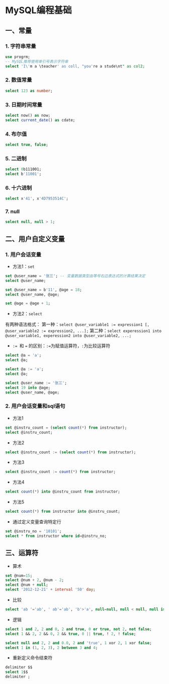 # MySQL编程基础

## 一、常量

### 1. 字符串常量

```sql
use progrm;
-- MySQL推荐使用单引号表示字符串
select 'I\'m a \teacher' as coll, "you're a stude\nt" as col2;
```

### 2. 数值常量

```sql
select 123 as number;
```

### 3. 日期时间常量

```sql
select now() as now;
select current_date() as cdate;
```

### 4. 布尔值

```sql
select true, false;
```

### 5. 二进制

```sql
select 0b111001;
select b'11001';
```

### 6. 十六进制

```sql
select x'41', x'4D7953514C';
```

### 7. null

```sql
select null, null > 1;
```

## 二、用户自定义变量

### 1. 用户会话变量

- 方法1：`set`

```sql
set @user_name = '张三'; -- 变量数据类型由等号右边表达式的计算结果决定
select @user_name;

set @user_name = b'11', @age = 18;
select @user_name, @age;

set @age = @age + 1;
```

- 方法2：`select`

有两种语法格式：
第一种：`select @user_variable1 := expression1 [, @user_variable2 := expression2, ...];`
第二种：`select experession1 into @user_variable1, experession2 into @user_variable2, ...;`

- `:= `和 `=` 的区别：`:=`为赋值运算符，`:`为比较运算符

```sql
select @a = 'a';
select @a;

select @a := 'a';
select @a;

select @user_name := '张三';
select 19 into @age;
select @user_name, @age;
```

### 2. 用户会话变量和sql语句

- 方法1

```sql
set @instru_count = (select count(*) from instructor);
select @instru_count;
```

- 方法2

```sql
select @instru_count := (select count(*) from instructor);
```

- 方法3

```sql
select @instru_count := count(*) from instructor;
```

- 方法4

```sql
select count(*) into @instru_count from instructor;
```

- 方法5

```sql
select count(*) from instructor into @instru_count;
```

- 通过定义变量查询特定行

```sql
set @instru_no = '10101';
select * from instructor where id=@instru_no;
```

## 三、运算符

- 算术

```sql
set @num=15;
select @num + 2, @num - 2;
select @num + null;
select '2012-12-21' + interval '50' day;
```

- 比较

```sql
select 'ab '='ab', ' ab'='ab', 'b'>'a', null=null, null < null, null is null;
```

- 逻辑

```sql
select 1 and 2, 2 and 0, 2 and true, 0 or true, not 2, not false;
select 1 && 2, 2 && 0, 2 && true, 0 || true, ! 2, ! false;

select null and 2, 2 and 0.0, 2 and 'true', 1 xor 2, 1 xor false;
select 1 in (1, 2, 3), 2 between 3 and 4;
```

- 重新定义命令结束符

```sql
delimiter $$
select 1$$
delimiter ;
```
